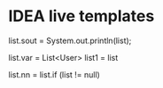 # IDEA live templates

list.sout =  System.out.println\(list\);

list.var =  List&lt;User&gt; list1 = list

list.nn = list.if \(list != null\)




